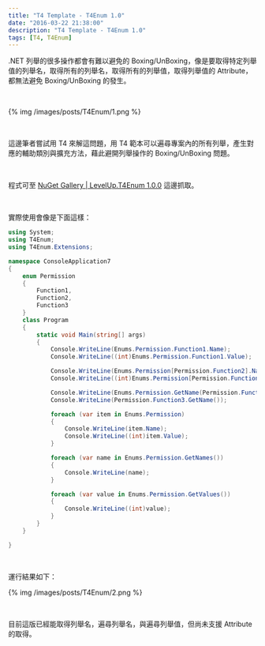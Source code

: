```yaml
---
title: "T4 Template - T4Enum 1.0"
date: "2016-03-22 21:38:00"
description: "T4 Template - T4Enum 1.0"
tags: [T4, T4Enum]
---
```



.NET 列舉的很多操作都會有難以避免的 Boxing/UnBoxing，像是要取得特定列舉值的列舉名，取得所有的列舉名，取得所有的列舉值，取得列舉值的 Attribute，都無法避免 Boxing/UnBoxing 的發生。   

<!-- More -->

<br/>


{% img /images/posts/T4Enum/1.png %}

<br/>


這邊筆者嘗試用 T4 來解這問題，用 T4 範本可以遍尋專案內的所有列舉，產生對應的輔助類別與擴充方法，藉此避開列舉操作的 Boxing/UnBoxing 問題。  

<br/>


程式可至 [NuGet Gallery | LevelUp.T4Enum 1.0.0](https://www.nuget.org/packages/LevelUp.T4Enum/1.0.0) 這邊抓取。  

<br/>


實際使用會像是下面這樣：    

```c#
using System;
using T4Enum;
using T4Enum.Extensions;

namespace ConsoleApplication7
{
    enum Permission
    {
        Function1,
        Function2,
        Function3
    }
    class Program
    {
        static void Main(string[] args)
        {
            Console.WriteLine(Enums.Permission.Function1.Name);
            Console.WriteLine((int)Enums.Permission.Function1.Value);

            Console.WriteLine(Enums.Permission[Permission.Function2].Name);
            Console.WriteLine((int)Enums.Permission[Permission.Function2].Value);

            Console.WriteLine(Enums.Permission.GetName(Permission.Function3));
            Console.WriteLine(Permission.Function3.GetName());

            foreach (var item in Enums.Permission)
            {
                Console.WriteLine(item.Name);
                Console.WriteLine((int)item.Value);
            }

            foreach (var name in Enums.Permission.GetNames())
            {
                Console.WriteLine(name);
            }

            foreach (var value in Enums.Permission.GetValues())
            {
                Console.WriteLine((int)value);
            }
        }
    }

}
```

<br/>


運行結果如下：  

{% img /images/posts/T4Enum/2.png %}

<br/>


目前這版已經能取得列舉名，遍尋列舉名，與遍尋列舉值，但尚未支援 Attribute 的取得。  
